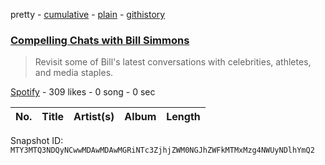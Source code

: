 pretty - [cumulative](/playlists/cumulative/37i9dQZF1DX5WvunxF0tu8.md) - [plain](/playlists/plain/37i9dQZF1DX5WvunxF0tu8) - [githistory](https://github.githistory.xyz/mackorone/spotify-playlist-archive/blob/main/playlists/plain/37i9dQZF1DX5WvunxF0tu8)

### [Compelling Chats with Bill Simmons](https://open.spotify.com/playlist/37i9dQZF1DX5WvunxF0tu8)

> Revisit some of Bill's latest conversations with celebrities, athletes, and media staples.

[Spotify](https://open.spotify.com/user/spotify) - 309 likes - 0 song - 0 sec

| No. | Title | Artist(s) | Album | Length |
|---|---|---|---|---|

Snapshot ID: `MTY3MTQ3NDQyNCwwMDAwMDAwMGRiNTc3ZjhjZWM0NGJhZWFkMTMxMzg4NWUyNDlhYmQ2`
